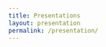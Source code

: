 ```yaml
---
title: Presentations
layout: presentation
permalink: /presentation/
---
```


<object data="/presentation/how-to-build-secure-login-mehmet-ayberk-annadinc.pdf" width="%100" height="%100" type='application/pdf'/>
